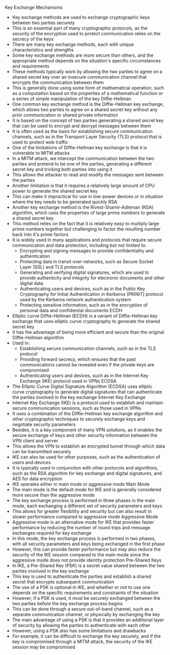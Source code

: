 Key Exchange Mechanisms
- Key exchange methods are used to exchange cryptographic keys between two parties securely
- This is an essential part of many cryptographic protocols, as the security of the encryption used to protect communication relies on the secrecy of the keys
- There are many key exchange methods, each with unique characteristics and strengths
- Some key exchange methods are more secure than others, and the appropriate method depends on the situation's specific circumstances and requirements
- These methods typically work by allowing the two parties to agree on a shared secret key over an insecure communication channel that encrypts the communication between them
- This is generally done using some form of mathematical operation, such as a computation based on the properties of a mathematical function or a series of simple manipulation of the key
Diffie-Hellman
- One common key exchange method is the Diffie-Hellman key exchange, which allows two parties to agree on a shared secret key without any prior communication or shared private information
- It is based on the concept of two parties generating a shared secret key that can be used to encrypt and decrypt messages between them
- It is often used as the basis for establishing secure communication channels, such as in the Transport Layer Security (TLS) protocol that is used to protect web traffic
- One of the limitations of Diffie-Hellman key exchange is that it is vulnerable to MITM attacks
- In a MITM attack, we intercept the communication between the two parties and pretend to be one of the parties, generating a different secret key and tricking both parties into using it
- This allows the attacker to read and modify the messages sent between the parties
- Another limitation is that it requires a relatively large amount of CPU power to generate the shared secret key
- This can make it impractical for use in low-power devices or in situation where the key needs to be generated quickly
RSA
- Another key exchange method is the Rivest-Shamir-Adleman (RSA) algorithm, which uses the properties of large prime numbers to generate a shared secret key
- This method relies on the fact that it is relatively easy to multiply large prime numbers together but challenging to factor the resulting number back into it's prime factors
- It is widely used in many applications and protocols that require secure communication and data protection, including but not limited to:
    - Encrypting and signing messages to provide confidentiality and authentication
    - Protecting data in transit over networks, such as Secure Socket Layer (SSL) and TLS protocols
    - Generating and verifying digital signatures, which are used to provide authenticity and integrity for electronic documents and other digital data
    - Authenticating users and devices, such as in the Public Key Cryptography for Initial Authentication in Kerberos (PKINIT) protocol used by the Kerberos network authentication system
    - Protecting sensitive information, such as in the encryption of personal data and confidential documents
ECDH
- Elliptic curve Diffie-Hellman (ECDH) is a variant of Diffie-Hellman key exchange that uses elliptic curve cryptography to generate the shared secret key
- It has the advantage of being more efficient and secure than the original Diffie-Hellman algorithm
- Used in:
    - Establishing secure communication channels, such as in the TLS protocol
    - Providing forward secrecy, which ensures that the past communications cannot be revealed even if the private keys are compromised
    - Authenticating users and devices, such as in the Internet Key Exchange (IKE) protocol used in VPNs
ECDSA
- The Elliptic Curve Digital Signature Algorithm (ECDSA) uses elliptic curve cryptography to generate digital signatures that can authenticate the parties involved in the key exchange
Internet Key Exchange
- Internet Key Exchange (IKE) is a protocol used to establish and maintain secure communication sessions, such as those used in VPNs
- It uses a combination of the Diffie-Hellman key exchange algorithm and other cryptographic techniques to securely exchange keys and negotiate security parameters
- Besides, it is a key component of many VPN solutions, as it enables the secure exchange of keys and other security information between the VPN client and server
- This allows the VPN to establish an encrypted tunnel through which data can be transmitted securely
- IKE can also be used for other purposes, such as the authentication of users and devices
- It is typically used in conjunction with other protocols and algorithms, such as the RSA algorithm for key exchange and digital signatures, and AES for data encryption
- IKE operates either in main mode or aggressive mode
Main Mode
- The main mode is the default mode for IKE and is generally considered more secure than the aggressive mode
- The key exchange process is performed in three phases in the main mode, each exchanging a different set of security parameters and keys
- This allows for greater flexibility and security but can also result in slower performance compared to aggressive mode
Aggressive Mode
- Aggressive mode is an alternative mode for IKE that provides faster performance by reducing the number of round trips and message exchanges required for key exchange
- In this mode, the key exchange process is performed in two phases, with all security parameters and keys being exchanged in the first phase
- However, this can provide faster performance but may also reduce the security of the IKE session compared to the main mode since the aggressive mode does not provide identity protection
Pre-Shared Keys
- In IKE, a Pre-Shared Key (PSK) is a secret value shared between the two parties involved in the key exchange
- This key is used to authenticate the parties and establish a shared secret that encrypts subsequent communication
- The use of a PSK is optional in IKE, and whether or not to use one depends on the specific requirements and constraints of the situation
- However, if a PSK is used, it must be securely exchanged between the two parties before the key exchange process begins
- This can be done through a secure out-of-band channel, such as a separate communication channel, or physically by exchanging the key
- The main advantage of using a PSK is that it provides an additional layer of security by allowing the parties to authenticate with each other
- However, using a PSK also has some limitations and drawbacks
- For example, it can be difficult to exchange the key securely, and if the key is compromised through a MITM attack, the security of the IKE session may be compromised

